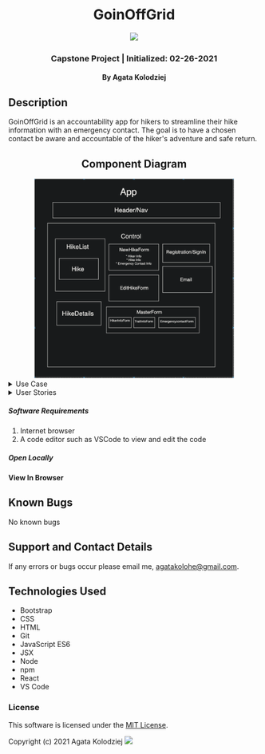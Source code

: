 <div align="center">

# GoinOffGrid

</div>

<div align="center">
<img src="./img/READMEimg.jpeg" width="500px" height="auto" >
</div>
<h3 align="center">Capstone Project | Initialized: 02-26-2021</h3>
<h4 align="center"> By Agata Kolodziej</h4>

## Description

GoinOffGrid is an accountability app for hikers to streamline their hike information with an emergency contact. The goal is to have a chosen contact be aware and accountable of the hiker's adventure and safe return.

<div align="center">

## Component Diagram

<img src="./img/ComponentDiagram.png" width="400px" height="auto" >

</div>

<details>
<summary>Use Case</summary>

- Users are primarily hikers who are hiking alone. The unspoken rule when solo hiking is to let one person (emergency contact) know where you are going, in case something were to happen (weather change, natural disaster, health complications, getting lost, stranger danger, car trouble). The difficulty is organizing all the important information the hiker should share with their emergency contact. (location, duration, supplies, conditions). This has resulted in missing hikers, stressful encounters and general anxiety of solo hiking of being "off the grid" instead of enjoying the experience of being off grid, of disconnecting from the daily grind and enjoying solitude in nature.

- The product will provide a form for the user to input the hike information they are wanting to share with their emergency contact.

- The product will inform the hiker's emergency contact with the form information submitted via email.

- The product will allow the user to log when they have completed their hike and safely returned.

- The product will inform the hiker's emergency contact that the hiker has completed their hike and safely returned.

- The product will have a countdown for the duration of user's the hike.

- The product will notify the hiker's emergency contact if the hiker has not logged their return and provide instructions to ensure the hiker is safe. (Instruct emergency contact to contact the hiker, contact the authorities if suspected that the hiker may be in danger or missing).

- The product will allow users/contacts to alleviate the stress of solo hiking.

</details>

<details>
  <summary>User Stories</summary>

**Hiker**

- I want to be able to fill out a form with information about myself, my hike, supplies, and emergency contact information
- I want to be able to have an account to log in and log out
- I want to have a secure account to keep my information private
- I want to be able to have my inputted information accessible to my emergency contact
- I want to be able to log my return from the hike
- I want to have my contact notified if I have not logged my completion of the hike

**Contact**

- I want to be able to view my hikers inputted information
- I want to be notified about the start and estimated return time of my hiker's hike
- I want to be notified about my hikers return from hike

</details>

##### Software Requirements

1. Internet browser
2. A code editor such as VSCode to view and edit the code

##### Open Locally

<!-- - Click on the link to my repository: [My Repository](https://github.com/agatakolohe/TapRoom-Redux.git)
- Click on the green "Code" button and copy the repository URL
- Open your terminal and use the command `git clone https://github.com/agatakolohe/TapRoom-Redux.git` into the directory you would like to clone the repository
- Open in text editor to view code and make changes
  - Open terminal and navigate to tap-room directory
  - Use the command `npm install` to download and install all necessary packages for the project to function
  - Use the command `npm install redux@4.0.5 react-redux@7.1.3` to install redux -->

#### View In Browser

<!-- - To Build and view in browser
  - Navigate to TapRoom directory and use the command `npm start`
  - Enjoy the application! -->

## Known Bugs

No known bugs

## Support and Contact Details

If any errors or bugs occur please email me, <agatakolohe@gmail.com>.

## Technologies Used

- Bootstrap
- CSS
- HTML
- Git
- JavaScript ES6
- JSX
- Node
- npm
- React
- VS Code

### License

This software is licensed under the [MIT License](https://choosealicense.com/licenses/mit/).

Copyright (c) 2021 Agata Kolodziej <img src="https://encrypted-tbn0.gstatic.com/images?q=tbn:ANd9GcR8Q_3EVY7j95tTyemJwWxMR7jwvUK7gPe0_w&usqp=CAU" width="2%" height="auto">

